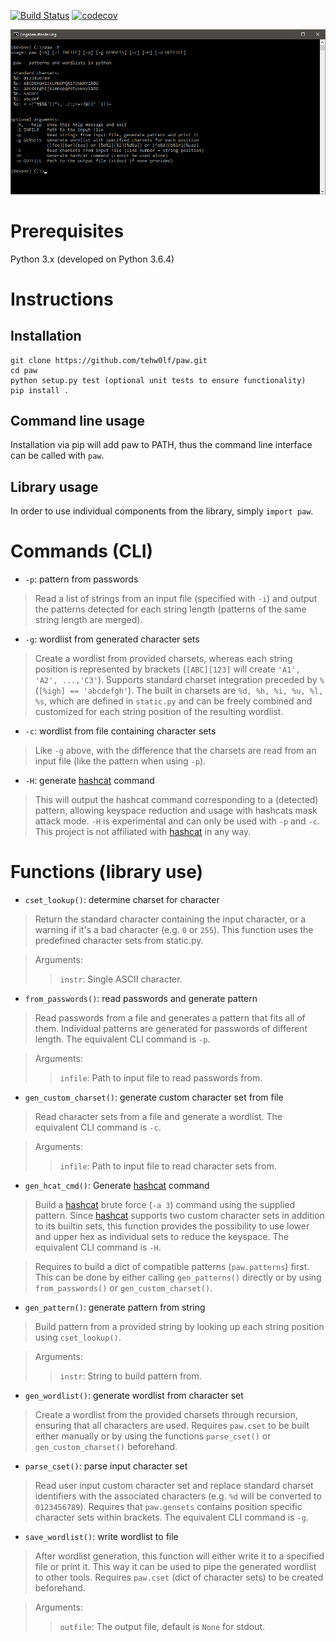 [![Build Status](https://travis-ci.org/tehw0lf/paw.svg?branch=master)](https://travis-ci.org/tehw0lf/paw) [![codecov](https://codecov.io/gh/tehw0lf/paw/branch/master/graph/badge.svg)](https://codecov.io/gh/tehw0lf/paw)

![paw.py -h](/res/help.png)

# Prerequisites
Python 3.x (developed on Python 3.6.4)

# Instructions
## Installation
```
git clone https://github.com/tehw0lf/paw.git
cd paw
python setup.py test (optional unit tests to ensure functionality)
pip install .
```

## Command line usage
Installation via pip will add paw to PATH, thus the command line interface can be called with `paw`.

## Library usage
In order to use individual components from the library, simply `import paw`.

# Commands (CLI)
- `-p`: pattern from passwords
> Read a list of strings from an input file (specified with `-i`) and output the patterns detected for each string length (patterns of the same string length are merged).

- `-g`: wordlist from generated character sets
> Create a wordlist from provided charsets, whereas each string position is represented by brackets (`[ABC][123]` will create `'A1', 'A2', ...,'C3'`). Supports  standard charset integration preceded by `%` (`[%igh] == 'abcdefgh'`). The built in charsets are `%d, %h, %i, %u, %l, %s`, which are defined in `static.py` and can be freely combined and customized for each string position of the resulting wordlist.

- `-c`: wordlist from file containing character sets
> Like `-g` above, with the difference that the charsets are read from an input file (like the pattern when using `-p`).

- `-H`: generate [hashcat](https://github.com/hashcat/hashcat) command
> This will output the hashcat command corresponding to a (detected) pattern, allowing keyspace reduction and usage with hashcats mask attack mode. `-H` is experimental and can only be used with `-p` and `-c`. This project is not affiliated with [hashcat](https://github.com/hashcat/hashcat) in any way.

# Functions (library use)
- `cset_lookup()`: determine charset for character
> Return the standard character containing the input character, or a warning if it's a bad character (e.g. `0` or `255`). This function uses the predefined character sets from static.py.

> Arguments:
>> `instr`: Single ASCII character.

- `from_passwords()`: read passwords and generate pattern
> Read passwords from a file and generates a pattern that fits all of them. Individual patterns are generated for passwords of different length. The equivalent CLI command is `-p`.

> Arguments:
>> `infile`: Path to input file to read passwords from.

- `gen_custom_charset()`: generate custom character set from file
> Read character sets from a file and generate a wordlist. The equivalent CLI command is `-c`.

> Arguments:
>> `infile`: Path to input file to read character sets from.

- `gen_hcat_cmd()`: Generate [hashcat](https://github.com/hashcat/hashcat) command
> Build a [hashcat](https://github.com/hashcat/hashcat) brute force (`-a 3`) command using the supplied pattern. Since [hashcat](https://github.com/hashcat/hashcat) supports two custom character sets in addition to its builtin sets, this function provides the possibility to use lower and upper hex as individual sets to reduce the keyspace. The equivalent CLI command is `-H`.

> Requires to build a dict of compatible patterns (`paw.patterns`) first. This can be done by either calling `gen_patterns()` directly or by using `from_passwords()` or `gen_custom_charset()`.

- `gen_pattern()`: generate pattern from string
> Build pattern from a provided string by looking up each string position using `cset_lookup()`.

> Arguments:
>> `instr`: String to build pattern from.

- `gen_wordlist()`: generate wordlist from character set
> Create a wordlist from the provided charsets through recursion, ensuring that all characters are used. Requires `paw.cset` to be built either manually or by using the functions `parse_cset()` or `gen_custom_charset()` beforehand.

- `parse_cset()`: parse input character set
> Read user input custom character set and replace standard charset identifiers with the associated characters (e.g. `%d` will be converted to `0123456789`). Requires that `paw.gensets` contains position specific character sets within brackets. The equivalent CLI command is `-g`.

- `save_wordlist()`: write wordlist to file
> After wordlist generation, this function will either write it to a specified file or print it. This way it can be used to pipe the generated wordlist to other tools. Requires `paw.cset` (dict of character sets) to be created beforehand.

> Arguments:
>> `outfile`: The output file, default is `None` for stdout.